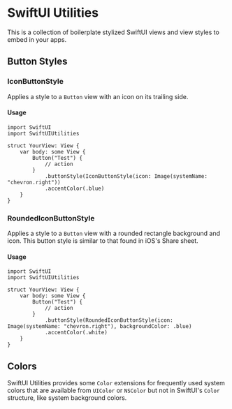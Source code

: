 # SwiftUI Utilities

This is a collection of boilerplate stylized SwiftUI views and view styles to embed in your apps.

## Button Styles

### IconButtonStyle
Applies a style to a `Button` view with an icon on its trailing side.

#### Usage
    import SwiftUI
    import SwiftUIUtilities
    
    struct YourView: View {
        var body: some View {
            Button("Test") {
                // action
            }
                .buttonStyle(IconButtonStyle(icon: Image(systemName: "chevron.right"))
                .accentColor(.blue)
        }
    }

### RoundedIconButtonStyle
Applies a style to a `Button` view with a rounded rectangle background and icon. This button style is similar to that found in iOS's Share sheet.

#### Usage
    import SwiftUI
    import SwiftUIUtilities
    
    struct YourView: View {
        var body: some View {
            Button("Test") {
                // action
            }
                .buttonStyle(RoundedIconButtonStyle(icon: Image(systemName: "chevron.right"), backgroundColor: .blue)
                .accentColor(.white)
        }
    }

## Colors

SwiftUI Utilities provides some `Color` extensions for frequently used system colors that are available from `UIColor` or `NSColor` but not in SwiftUI's `Color` structure, like system background colors.
